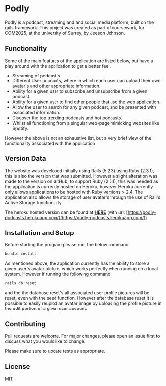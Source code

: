 [comment]: <> (The below document is the GitHub ReadME File that is similarly applicable to the submission. The GitHub repo can be found at https://github.com/jeesonjohnson/RailsPodcastWebsite)



# Podly

Podly is a podcast, streaming and and social media platform, built on the rails framework. This project was created as part of coursework, for COM2025, at the university of Surrey, by Jeeson Johnson.

## Functionality
Some of the main features of the application are listed below, but have a play around with the application to get a better feel.
* Streaming of podcast's.
* Different User accounts, where in which each user can upload their own avatar's and other appropriate information.
* Ability for a given user to subscribe and unsubscribe from a given podcast.
* Ability for a given user to find other people that use the web application.
* Allow the user to search for any given podcast, and be presented with associated information.
* Discover the top trending podcasts and hot podcasts.
* Whilst all functioning from a singular web-page mimicking websites like Spotify.

However the above is not an exhaustive list, but a very brief view of the functionality associated with the application


## Version Data

The website was developed initially using  Rails (5.2.3) using Ruby (2.3.1), this is also the version that was submitted. However a slight alteration was made to the version on GitHub, to support Ruby (2.5.1), this was needed as the application is currently hosted on Heroku, however Heroku currently only allows applications to be hosted with Ruby versions > 2.4. The application also allows the storage of user avatar's through the use of Rail's Active Storage functionality.

The heroku hosted version can be found at **[HERE](https://podly-podcasts.herokuapp.com/)** (with url: [https://podly-podcasts.herokuapp.com/](https://podly-podcasts.herokuapp.com/))

## Installation and Setup

Before starting the program please run, the below command.
```bash
bundle install
```
As mentioned above, the application currently has the ability to store a given user's avatar picture, which works perfectly when running on a local system. However if running the following command:
```bash
rails db:reset
```
and the the database reset's all associated user profile pictures will be reset, even with the seed function. However after the database reset it is possible to easily reuplod an avatar image by uploading the profile picture in the edit portion of a given user account.

## Contributing
Pull requests are welcome. For major changes, please open an issue first to discuss what you would like to change.

Please make sure to update tests as appropriate.

## License
[MIT](https://choosealicense.com/licenses/mit/)
